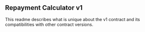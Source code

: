 ## Repayment Calculator v1

This readme describes what is unique about the v1 contract and its compatibilities with other contract versions.
